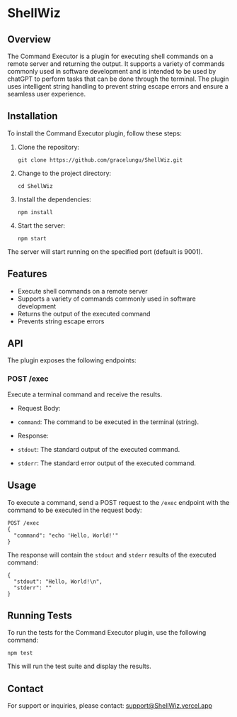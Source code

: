 # ShellWiz

## Overview

The Command Executor is a plugin for executing shell commands on a remote server and returning the output. It supports a variety of commands commonly used in software development and is intended to be used by chatGPT to perform tasks that can be done through the terminal. The plugin uses intelligent string handling to prevent string escape errors and ensure a seamless user experience.

## Installation

To install the Command Executor plugin, follow these steps:

1. Clone the repository:
   ```
   git clone https://github.com/gracelungu/ShellWiz.git
   ```

2. Change to the project directory:
   ```
   cd ShellWiz
   ```

3. Install the dependencies:
   ```
   npm install
   ```

4. Start the server:
   ```
   npm start
   ```

The server will start running on the specified port (default is 9001).

## Features

- Execute shell commands on a remote server
- Supports a variety of commands commonly used in software development
- Returns the output of the executed command
- Prevents string escape errors

## API

The plugin exposes the following endpoints:

### POST /exec

Execute a terminal command and receive the results.

- Request Body:
- `command`: The command to be executed in the terminal (string).

- Response:
- `stdout`: The standard output of the executed command.
- `stderr`: The standard error output of the executed command.

## Usage

To execute a command, send a POST request to the `/exec` endpoint with the command to be executed in the request body:

```
POST /exec
{
  "command": "echo 'Hello, World!'"
}
```

The response will contain the `stdout` and `stderr` results of the executed command:

```
{
  "stdout": "Hello, World!\n",
  "stderr": ""
}
```

## Running Tests

To run the tests for the Command Executor plugin, use the following command:

```
npm test
```

This will run the test suite and display the results.

## Contact

For support or inquiries, please contact: support@ShellWiz.vercel.app

